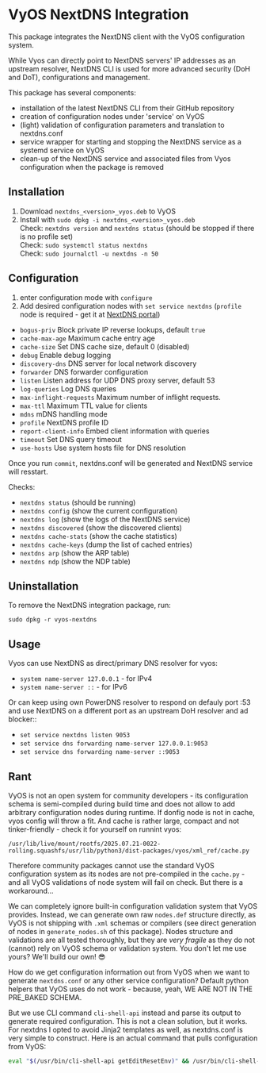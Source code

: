 # VyOS NextDNS Integration

This package integrates the NextDNS client with the VyOS configuration system.

While Vyos can directly point to NextDNS servers' IP addresses as an upstream resolver, NextDNS CLI is used for more advanced security (DoH and DoT), configurations and management.

This package has several components:

- installation of the latest NextDNS CLI from their GitHub repository
- creation of configuration nodes under 'service' on VyOS
- (light) validation of configuration parameters and translation to nextdns.conf
- service wrapper for starting and stopping the NextDNS service as a systemd service  on VyOS
- clean-up of the NextDNS service and associated files from Vyos configuration when the package is removed

## Installation

1. Download `nextdns_<version>_vyos.deb` to VyOS
2. Install with `sudo dpkg -i nextdns_<version>_vyos.deb`  
        Check: `nextdns version` and `nextdns status` (should be stopped if there is no profile set)  
        Check: `sudo systemctl status nextdns`  
        Check: `sudo journalctl -u nextdns -n 50`  

## Configuration

1. enter configuration mode with `configure`
2. Add desired configuration nodes with `set service nextdns`
(`profile` node is required - get it at [NextDNS portal](https://my.nextdns.io))

- `bogus-priv`            Block private IP reverse lookups, default `true`
- `cache-max-age`         Maximum cache entry age
- `cache-size`            Set DNS cache size, default 0 (disabled)
- `debug`                 Enable debug logging
- `discovery-dns`         DNS server for local network discovery
- `forwarder`             DNS forwarder configuration
- `listen`                Listen address for UDP DNS proxy server, default 53
- `log-queries`           Log DNS queries
- `max-inflight-requests` Maximum number of inflight requests.
- `max-ttl`               Maximum TTL value for clients
- `mdns`                  mDNS handling mode
- `profile`               NextDNS profile ID
- `report-client-info`    Embed client information with queries
- `timeout`               Set DNS query timeout
- `use-hosts`             Use system hosts file for DNS resolution

Once you run `commit`, nextdns.conf will be generated and NextDNS service will resstart.

Checks:

- `nextdns status` (should be running)
- `nextdns config` (show the current configuration)
- `nextdns log` (show the logs of the NextDNS service)
- `nextdns discovered` (show the discovered clients)
- `nextdns cache-stats` (show the cache statistics)
- `nextdns cache-keys` (dump the list of cached entries)
- `nextdns arp` (show the ARP table)
- `nextdns ndp` (show the NDP table)

## Uninstallation

To remove the NextDNS integration package, run:

`sudo dpkg -r vyos-nextdns`

## Usage

Vyos can use NextDNS as direct/primary DNS resolver for vyos:

- `system name-server 127.0.0.1` - for IPv4
- `system name-server ::` - for IPv6

Or can keep using own PowerDNS resolver to respond on defauly port :53 and use NextDNS on a different port as an upstream DoH resolver and ad blocker::

- `set service nextdns listen 9053`
- `set service dns forwarding name-server 127.0.0.1:9053`
- `set service dns forwarding name-server ::9053`

## Rant

VyOS is not an open system for community developers - its configuration schema is semi-compiled during build time and does not allow to add arbitrary configuration nodes during runtime. If donfig node is not in cache, vyos config will throw a fit. And cache is rather large, compact and not tinker-friendly - check it for yourself on runnint vyos:

`/usr/lib/live/mount/rootfs/2025.07.21-0022-rolling.squashfs/usr/lib/python3/dist-packages/vyos/xml_ref/cache.py` 

Therefore community packages cannot use the standard VyOS configuration system as its nodes are not pre-compiled in the `cache.py` - and all VyOS validations of node system will fail on check. But there is a workaround...

We can completely ignore built-in configuration validation system that VyOS provides. Instead, we can generate own raw `nodes.def` structure directly, as VyOS is not shipping with `.xml` schemas or compilers (see direct generation of nodes in `generate_nodes.sh` of this package). Nodes structure and validations are all tested thoroughly, but they are *very fragile* as they do not (cannot) rely on VyOS schema or validation system. You don't let me use yours? We'll build our own! 😎

How do we get configuration information out from VyOS when we want to generate `nextdns.conf` or any other service configuration? Default python helpers that VyOS uses do not work - because, yeah, WE ARE NOT IN THE PRE_BAKED SCHEMA. 

But we use CLI command `cli-shell-api` instead and parse its output to generate required configuration. This is not a clean solution, but it works. For nextdns I opted to avoid Jinja2 templates as well, as nextdns.conf is very simple to construct. Here is an actual command that pulls configuration from VyOS:

```bash
eval "$(/usr/bin/cli-shell-api getEditResetEnv)" && /usr/bin/cli-shell-api showCfg service nextdns'
```
